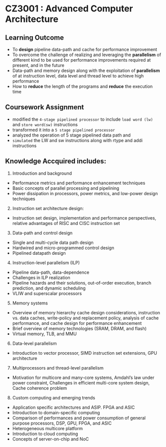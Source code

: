 # CZ3001 : Advanced Computer Architecture

## Learning Outcome
* To **design** pipeline data-path and cache for performance improvement
* To overcome the challenge of realizing and leveraging the **parallelism** of different kind to be used for performance improvements required at present, and in the future
* Data-path and memory design along with the exploitation of **parallelism** of at instruction level, data level and thread level to achieve high performance
* How to **reduce** the length of the programs and **reduce** the execution time

## Coursework Assignment
- modified the ``4-stage pipelined processor`` to include ``load word (lw)`` and ``store word(sw)`` instructions
- transformed it into a ``5 stage pipelined processor``
- analyzed the operation of 5 stage pipelined data path and 
- ``simulated`` the LW and sw instructions along with rtype and addi instructions 

## Knowledge Accquired includes: 

1. Introduction and background 
- Performance metrics and performance enhancement
techniques
- Basic concepts of parallel processing and pipelining
- Power dissipation in processors, power metrics, and low-power design techniques
2. Instruction set architecture design: 
- Instruction set design, implementation and performance perspectives, relative advantages of RISC and CISC instruction set
3. Data-path and control design 
- Single and multi-cycle data path design
- Hardwired and micro-programmed control design
- Pipelined datapath design
4. Instruction-level parallelism (ILP)
- Pipeline data-path, data-dependence
- Challenges in ILP realization
- Pipeline hazards and their solutions, out-of-order execution, branch prediction, and dynamic scheduling
- VLIW and superscalar processors
5. Memory systems 
- Overview of memory hierarchy cache design considerations, instruction vs. data caches, write-policy and replacement policy, analysis of cache performance, and cache design for performance enhancement
- Brief overview of memory technologies (SRAM, DRAM, and flash) 
- Virtual memory, TLB, and MMU
6. Data-level parallelism
- Introduction to vector processor, SIMD instruction set extensions, GPU architecture
7. Multiprocessors and thread-level parallelism
- Motivation for multicore and many-core systems, Amdahl’s law under power constraint, Challenges in efficient multi-core system design, Cache coherence problem
8. Custom computing and emerging trends 
- Application specific architectures and ASIP. FPGA and ASIC
- Introduction to domain-specific computing
- Comparison of performances and power consumption of general purpose processors, DSP, GPU, FPGA, and ASIC
- Heterogeneous multicore platform
- Introduction to cloud computing
- Concepts of server-on-chip and NoC
